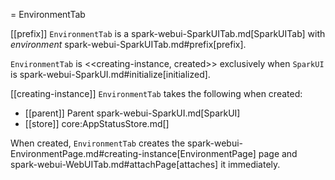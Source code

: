 = EnvironmentTab

[[prefix]]
`EnvironmentTab` is a spark-webui-SparkUITab.md[SparkUITab] with *environment* spark-webui-SparkUITab.md#prefix[prefix].

`EnvironmentTab` is <<creating-instance, created>> exclusively when `SparkUI` is spark-webui-SparkUI.md#initialize[initialized].

[[creating-instance]]
`EnvironmentTab` takes the following when created:

* [[parent]] Parent spark-webui-SparkUI.md[SparkUI]
* [[store]] core:AppStatusStore.md[]

When created, `EnvironmentTab` creates the spark-webui-EnvironmentPage.md#creating-instance[EnvironmentPage] page and spark-webui-WebUITab.md#attachPage[attaches] it immediately.
